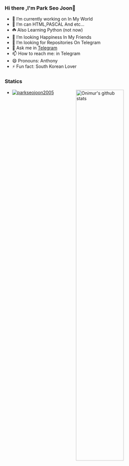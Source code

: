 ### Hi there ,I'm Park Seo Joon👋






- 🔭 I’m currently working on In My World
- 🌱 I’m can HTML,PASCAL And etc...
- ☘️ Also Learning Python (not now)
- 👯 I’m looking Happiness In My Friends 
- 🤔 I’m looking for Repositories On Telegram 
- 💬 Ask me in [Telegram](https://t.me/boy_alone_in_universe)
- 📫 How to reach me: in Telegram
- 😄 Pronouns: Anthony
- ⚡ Fun fact: South Korean Lover













### Statics

<a href="https://github.com/PercyOfficial/handle-path-oz">
    <img width="55%" align="right" alt="Onimur's github stats" src="https://github-readme-stats.vercel.app/api?username=parkseojoon2005&show_icons=true&theme=midnight-purple" />
  </a>
  
- <p align="left"> <a href="https://github.com/PercyOfficial"><img src="https://github-profile-trophy.vercel.app/?username=parkseojoon2005&no-bg=true" alt="parkseojoon2005" /></a> </p>
